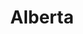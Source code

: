 ---
layout: photography
title:  "Alberta"
region: "Canada"
year: 2018
id: alberta
intro: "Alberta is one of those places you never want to leave. Home to national parks like Banff and Jasper and some of the most awe-inspiring landscapes I’ve ever seen."
seo:
  title: "Travel Photography - Alberta"
  description: "Photography from around Alberta, Canada, including Banff, Jasper, Kananaskis, Maligne Lake and Peyto Lake."
  image:
    url: "Canada-016.jpg"
    alt: "Canadian Rockies"
hero:
  url: "Canada-009.jpg"
  alt: "Medicine Lake"
  location: medicine-lake
thumb:
  - url: "Canada-008.jpg"
    alt: "Maligne Lake"
  - url: "Canada-018.jpg"
    alt: "Kananaskis"
---